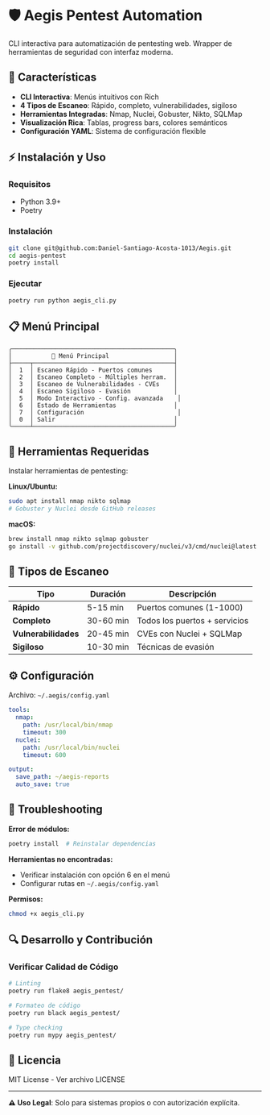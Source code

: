 # 🛡️ Aegis Pentest Automation

CLI interactiva para automatización de pentesting web. Wrapper de herramientas de seguridad con interfaz moderna.

## 🎯 Características

- **CLI Interactiva**: Menús intuitivos con Rich
- **4 Tipos de Escaneo**: Rápido, completo, vulnerabilidades, sigiloso
- **Herramientas Integradas**: Nmap, Nuclei, Gobuster, Nikto, SQLMap
- **Visualización Rica**: Tablas, progress bars, colores semánticos
- **Configuración YAML**: Sistema de configuración flexible

## ⚡ Instalación y Uso

### Requisitos
- Python 3.9+
- Poetry

### Instalación
```bash
git clone git@github.com:Daniel-Santiago-Acosta-1013/Aegis.git
cd aegis-pentest
poetry install
```

### Ejecutar
```bash
poetry run python aegis_cli.py
```

## 📋 Menú Principal

```
╭─────────────────────────────────────────────╮
│           🎯 Menú Principal                  │
├─────┬───────────────────────────────────────┤
│  1  │ Escaneo Rápido - Puertos comunes      │
│  2  │ Escaneo Completo - Múltiples herram.  │
│  3  │ Escaneo de Vulnerabilidades - CVEs    │
│  4  │ Escaneo Sigiloso - Evasión            │
│  5  │ Modo Interactivo - Config. avanzada    │
│  6  │ Estado de Herramientas                │
│  7  │ Configuración                          │
│  0  │ Salir                                 │
╰─────┴───────────────────────────────────────╯
```

## 🔧 Herramientas Requeridas

Instalar herramientas de pentesting:

**Linux/Ubuntu:**
```bash
sudo apt install nmap nikto sqlmap
# Gobuster y Nuclei desde GitHub releases
```

**macOS:**
```bash
brew install nmap nikto sqlmap gobuster
go install -v github.com/projectdiscovery/nuclei/v3/cmd/nuclei@latest
```

## 🎯 Tipos de Escaneo

| Tipo                 | Duración  | Descripción                   |
|----------------------|-----------|-------------------------------|
| **Rápido**           | 5-15 min  | Puertos comunes (1-1000)      |
| **Completo**         | 30-60 min | Todos los puertos + servicios |
| **Vulnerabilidades** | 20-45 min | CVEs con Nuclei + SQLMap      |
| **Sigiloso**         | 10-30 min | Técnicas de evasión           |

## ⚙️ Configuración

Archivo: `~/.aegis/config.yaml`
```yaml
tools:
  nmap:
    path: /usr/local/bin/nmap
    timeout: 300
  nuclei:
    path: /usr/local/bin/nuclei
    timeout: 600

output:
  save_path: ~/aegis-reports
  auto_save: true
```

## 🚦 Troubleshooting

**Error de módulos:**
```bash
poetry install  # Reinstalar dependencias
```

**Herramientas no encontradas:**
- Verificar instalación con opción 6 en el menú
- Configurar rutas en `~/.aegis/config.yaml`

**Permisos:**
```bash
chmod +x aegis_cli.py
```

## 🔍 Desarrollo y Contribución

### Verificar Calidad de Código

```bash
# Linting
poetry run flake8 aegis_pentest/

# Formateo de código
poetry run black aegis_pentest/

# Type checking
poetry run mypy aegis_pentest/
```

## 📝 Licencia

MIT License - Ver archivo LICENSE

---

**⚠️ Uso Legal**: Solo para sistemas propios o con autorización explícita.